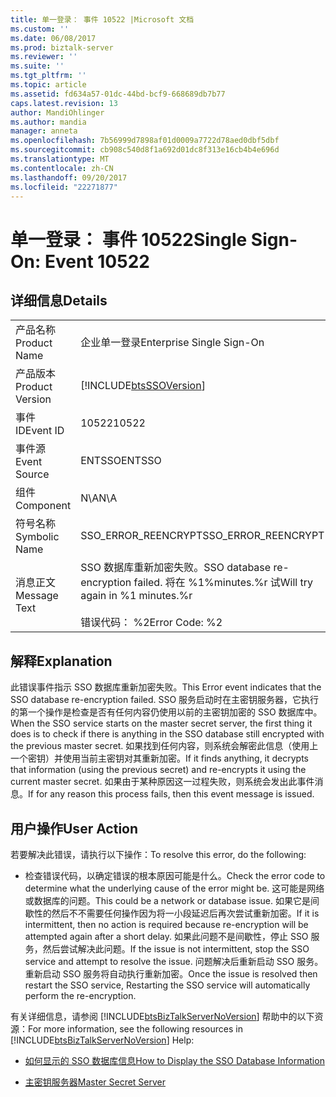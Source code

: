 ```yaml
---
title: 单一登录： 事件 10522 |Microsoft 文档
ms.custom: ''
ms.date: 06/08/2017
ms.prod: biztalk-server
ms.reviewer: ''
ms.suite: ''
ms.tgt_pltfrm: ''
ms.topic: article
ms.assetid: fd634a57-01dc-44bd-bcf9-668689db7b77
caps.latest.revision: 13
author: MandiOhlinger
ms.author: mandia
manager: anneta
ms.openlocfilehash: 7b56999d7898af01d0009a7722d78aed0dbf5dbf
ms.sourcegitcommit: cb908c540d8f1a692d01dc8f313e16cb4b4e696d
ms.translationtype: MT
ms.contentlocale: zh-CN
ms.lasthandoff: 09/20/2017
ms.locfileid: "22271877"
---
```

# <a name="single-sign-on-event-10522"></a><span data-ttu-id="7069a-102">单一登录： 事件 10522</span><span class="sxs-lookup"><span data-stu-id="7069a-102">Single Sign-On: Event 10522</span></span>
## <a name="details"></a><span data-ttu-id="7069a-103">详细信息</span><span class="sxs-lookup"><span data-stu-id="7069a-103">Details</span></span>  
  
|||  
|-|-|  
|<span data-ttu-id="7069a-104">产品名称</span><span class="sxs-lookup"><span data-stu-id="7069a-104">Product Name</span></span>|<span data-ttu-id="7069a-105">企业单一登录</span><span class="sxs-lookup"><span data-stu-id="7069a-105">Enterprise Single Sign-On</span></span>|  
|<span data-ttu-id="7069a-106">产品版本</span><span class="sxs-lookup"><span data-stu-id="7069a-106">Product Version</span></span>|[!INCLUDE[btsSSOVersion](../includes/btsssoversion-md.md)]|  
|<span data-ttu-id="7069a-107">事件 ID</span><span class="sxs-lookup"><span data-stu-id="7069a-107">Event ID</span></span>|<span data-ttu-id="7069a-108">10522</span><span class="sxs-lookup"><span data-stu-id="7069a-108">10522</span></span>|  
|<span data-ttu-id="7069a-109">事件源</span><span class="sxs-lookup"><span data-stu-id="7069a-109">Event Source</span></span>|<span data-ttu-id="7069a-110">ENTSSO</span><span class="sxs-lookup"><span data-stu-id="7069a-110">ENTSSO</span></span>|  
|<span data-ttu-id="7069a-111">组件</span><span class="sxs-lookup"><span data-stu-id="7069a-111">Component</span></span>|<span data-ttu-id="7069a-112">N\A</span><span class="sxs-lookup"><span data-stu-id="7069a-112">N\A</span></span>|  
|<span data-ttu-id="7069a-113">符号名称</span><span class="sxs-lookup"><span data-stu-id="7069a-113">Symbolic Name</span></span>|<span data-ttu-id="7069a-114">SSO_ERROR_REENCRYPT</span><span class="sxs-lookup"><span data-stu-id="7069a-114">SSO_ERROR_REENCRYPT</span></span>|  
|<span data-ttu-id="7069a-115">消息正文</span><span class="sxs-lookup"><span data-stu-id="7069a-115">Message Text</span></span>|<span data-ttu-id="7069a-116">SSO 数据库重新加密失败。</span><span class="sxs-lookup"><span data-stu-id="7069a-116">SSO database re-encryption failed.</span></span> <span data-ttu-id="7069a-117">将在 %1%minutes.%r 试</span><span class="sxs-lookup"><span data-stu-id="7069a-117">Will try again in %1 minutes.%r</span></span><br /><br /> <span data-ttu-id="7069a-118">错误代码： %2</span><span class="sxs-lookup"><span data-stu-id="7069a-118">Error Code: %2</span></span>|  
  
## <a name="explanation"></a><span data-ttu-id="7069a-119">解释</span><span class="sxs-lookup"><span data-stu-id="7069a-119">Explanation</span></span>  
 <span data-ttu-id="7069a-120">此错误事件指示 SSO 数据库重新加密失败。</span><span class="sxs-lookup"><span data-stu-id="7069a-120">This Error event indicates that the SSO database re-encryption failed.</span></span> <span data-ttu-id="7069a-121">SSO 服务启动时在主密钥服务器，它执行的第一个操作是检查是否有任何内容仍使用以前的主密钥加密的 SSO 数据库中。</span><span class="sxs-lookup"><span data-stu-id="7069a-121">When the SSO service starts on the master secret server, the first thing it does is to check if there is anything in the SSO database still encrypted with the previous master secret.</span></span> <span data-ttu-id="7069a-122">如果找到任何内容，则系统会解密此信息（使用上一个密钥）并使用当前主密钥对其重新加密。</span><span class="sxs-lookup"><span data-stu-id="7069a-122">If it finds anything, it decrypts that information (using the previous secret) and re-encrypts it using the current master secret.</span></span> <span data-ttu-id="7069a-123">如果由于某种原因这一过程失败，则系统会发出此事件消息。</span><span class="sxs-lookup"><span data-stu-id="7069a-123">If for any reason this process fails, then this event message is issued.</span></span>  
  
## <a name="user-action"></a><span data-ttu-id="7069a-124">用户操作</span><span class="sxs-lookup"><span data-stu-id="7069a-124">User Action</span></span>  
 <span data-ttu-id="7069a-125">若要解决此错误，请执行以下操作：</span><span class="sxs-lookup"><span data-stu-id="7069a-125">To resolve this error, do the following:</span></span>  
  
-   <span data-ttu-id="7069a-126">检查错误代码，以确定错误的根本原因可能是什么。</span><span class="sxs-lookup"><span data-stu-id="7069a-126">Check the error code to determine what the underlying cause of the error might be.</span></span> <span data-ttu-id="7069a-127">这可能是网络或数据库的问题。</span><span class="sxs-lookup"><span data-stu-id="7069a-127">This could be a network or database issue.</span></span> <span data-ttu-id="7069a-128">如果它是间歇性的然后不不需要任何操作因为将一小段延迟后再次尝试重新加密。</span><span class="sxs-lookup"><span data-stu-id="7069a-128">If it is intermittent, then no action is required because re-encryption will be attempted again after a short delay.</span></span> <span data-ttu-id="7069a-129">如果此问题不是间歇性，停止 SSO 服务，然后尝试解决此问题。</span><span class="sxs-lookup"><span data-stu-id="7069a-129">If the issue is not intermittent, stop the SSO service and attempt to resolve the issue.</span></span> <span data-ttu-id="7069a-130">问题解决后重新启动 SSO 服务。重新启动 SSO 服务将自动执行重新加密。</span><span class="sxs-lookup"><span data-stu-id="7069a-130">Once the issue is resolved then restart the SSO service, Restarting the SSO service will automatically perform the re-encryption.</span></span>  
  
 <span data-ttu-id="7069a-131">有关详细信息，请参阅 [!INCLUDE[btsBizTalkServerNoVersion](../includes/btsbiztalkservernoversion-md.md)] 帮助中的以下资源：</span><span class="sxs-lookup"><span data-stu-id="7069a-131">For more information, see the following resources in [!INCLUDE[btsBizTalkServerNoVersion](../includes/btsbiztalkservernoversion-md.md)] Help:</span></span>  
  
-   [<span data-ttu-id="7069a-132">如何显示的 SSO 数据库信息</span><span class="sxs-lookup"><span data-stu-id="7069a-132">How to Display the SSO Database Information</span></span>](../core/how-to-display-the-sso-database-information.md)  
  
-   [<span data-ttu-id="7069a-133">主密钥服务器</span><span class="sxs-lookup"><span data-stu-id="7069a-133">Master Secret Server</span></span>](../core/master-secret-server.md)